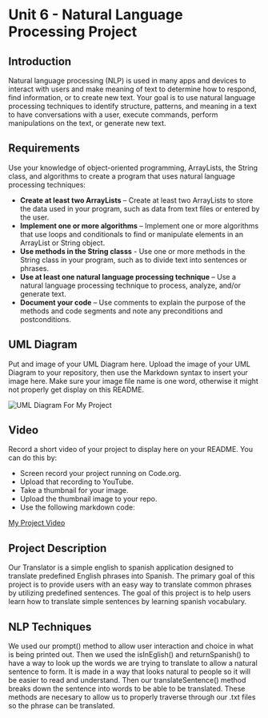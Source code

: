 # Unit 6 - Natural Language Processing Project

## Introduction

Natural language processing (NLP) is used in many apps and devices to interact with users and make meaning of text to determine how to respond, find information, or to create new text. Your goal is to use natural language processing techniques to identify structure, patterns, and meaning in a text to have conversations with a user, execute commands, perform manipulations on the text, or generate new text.

## Requirements

Use your knowledge of object-oriented programming, ArrayLists, the String class, and algorithms to create a program that uses natural language processing techniques:

- **Create at least two ArrayLists** – Create at least two ArrayLists to store the data used in your program, such as data from text files or entered by the user.
- **Implement one or more algorithms** – Implement one or more algorithms that use loops and conditionals to find or manipulate elements in an ArrayList or String object.
- **Use methods in the String classs** - Use one or more methods in the String class in your program, such as to divide text into sentences or phrases.
- **Use at least one natural language processing technique** – Use a natural language processing technique to process, analyze, and/or generate text.
- **Document your code** – Use comments to explain the purpose of the methods and code segments and note any preconditions and postconditions.

## UML Diagram

Put and image of your UML Diagram here. Upload the image of your UML Diagram to your repository, then use the Markdown syntax to insert your image here. Make sure your image file name is one word, otherwise it might not properly get display on this README.

![UML Diagram For My Project](https://github.com/user-attachments/assets/79a8277b-74f3-4d65-aeaf-00fcf255b3aa)

## Video

Record a short video of your project to display here on your README. You can do this by:

- Screen record your project running on Code.org.
- Upload that recording to YouTube.
- Take a thumbnail for your image.
- Upload the thumbnail image to your repo.
- Use the following markdown code:

[My Project Video](https://github.com/user-attachments/assets/768c1f7e-dd36-4e6e-96b1-de9fff1c8f54)

## Project Description

Our Translator is a simple english to spanish application designed to translate predefined English phrases into Spanish. The primary goal of this project is to provide users with an easy way to translate common phrases by utilizing predefined sentences. The goal of this project is to help users learn how to translate simple sentences by learning spanish vocabulary.

## NLP Techniques

We used our prompt() method to allow user interaction and choice in what is being printed out. Then we used the isInEglish() and returnSpanish() to have a way to look up the words we are trying to translate to allow a natural sentence to form. It is made in a way that looks natural to people so it will be easier to read and understand. Then our translateSentence() method breaks down the sentence into words to be able to be translated. These methods are necesary to allow us to properly traverse through our .txt files so the phrase can be translated.
